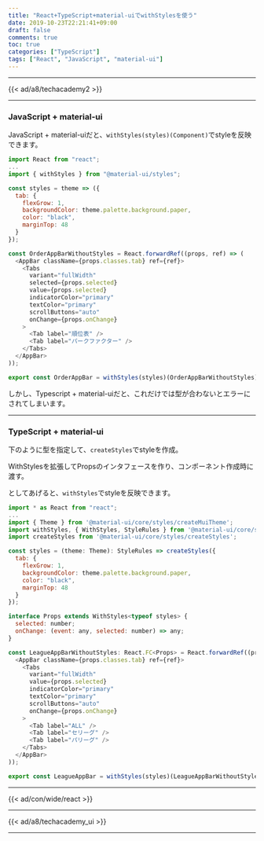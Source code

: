```yaml
---
title: "React+TypeScript+material-uiでwithStylesを使う"
date: 2019-10-23T22:21:41+09:00
draft: false
comments: true
toc: true
categories: ["TypeScript"]
tags: ["React", "JavaScript", "material-ui"]
---
```


<!--more-->

---

{{< ad/a8/techacademy2 >}}

---

### JavaScript + material-ui

JavaScript + material-uiだと、`withStyles(styles)(Component)`でstyleを反映できます。

```js
import React from "react";
...
import { withStyles } from "@material-ui/styles";

const styles = theme => ({
  tab: {
    flexGrow: 1,
    backgroundColor: theme.palette.background.paper,
    color: "black",
    marginTop: 48
  }
});

const OrderAppBarWithoutStyles = React.forwardRef((props, ref) => (
  <AppBar className={props.classes.tab} ref={ref}>
    <Tabs
      variant="fullWidth"
      selected={props.selected}
      value={props.selected}
      indicatorColor="primary"
      textColor="primary"
      scrollButtons="auto"
      onChange={props.onChange}
    >
      <Tab label="順位表" />
      <Tab label="パークファクター" />
    </Tabs>
  </AppBar>
));

export const OrderAppBar = withStyles(styles)(OrderAppBarWithoutStyles);
```

しかし、Typescript + material-uiだと、これだけでは型が合わないとエラーにされてしまいます。

---

### TypeScript + material-ui

下のように型を指定して、`createStyles`でstyleを作成。

WithStylesを拡張してPropsのインタフェースを作り、コンポーネント作成時に渡す。

としてあげると、`withStyles`でstyleを反映できます。

```js
import * as React from "react";
...
import { Theme } from '@material-ui/core/styles/createMuiTheme';
import withStyles, { WithStyles, StyleRules } from '@material-ui/core/styles/withStyles';
import createStyles from '@material-ui/core/styles/createStyles';

const styles = (theme: Theme): StyleRules => createStyles({
  tab: {
    flexGrow: 1,
    backgroundColor: theme.palette.background.paper,
    color: "black",
    marginTop: 48
  }
});

interface Props extends WithStyles<typeof styles> {
  selected: number;
  onChange: (event: any, selected: number) => any;
}

const LeagueAppBarWithoutStyles: React.FC<Props> = React.forwardRef((props, ref) => (
  <AppBar className={props.classes.tab} ref={ref}>
    <Tabs
      variant="fullWidth"
      value={props.selected}
      indicatorColor="primary"
      textColor="primary"
      scrollButtons="auto"
      onChange={props.onChange}
    >
      <Tab label="ALL" />
      <Tab label="セリーグ" />
      <Tab label="パリーグ" />
    </Tabs>
  </AppBar>
));

export const LeagueAppBar = withStyles(styles)(LeagueAppBarWithoutStyles);

```

---

{{< ad/con/wide/react >}}

---

{{< ad/a8/techacademy_ui >}}

---
